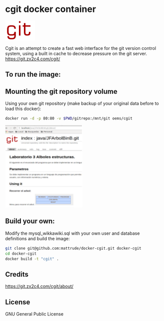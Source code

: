 # cgit docker container
![cgit.](https://github.com/mattrude/docker-cgit/raw/master/images/cgit.png)

Cgit is an attempt to create a fast web interface for the git version control system, using a built in cache to decrease pressure on the git server.
https://git.zx2c4.com/cgit/
## To run the image:

## Mounting the git repository volume

Using your own git repository (make backup of your original data before to load this docker):

~~~~bash
docker run -d -p 80:80 -v $PWD/gitrepo:/mnt/git oems/cgit
~~~~

![cgit_shot1.](https://github.com/mattrude/docker-cgit/raw/master/images/cgit_shot1.png)

## Build your own:

Modify the mysql_wikkawiki.sql with your own user and database definitions and build the image:

~~~~bash
git clone git@github.com:mattrude/docker-cgit.git docker-cgit
cd docker-cgit
docker build -t "cgit" .
~~~~

## Credits

https://git.zx2c4.com/cgit/about/

## License

GNU General Public License
